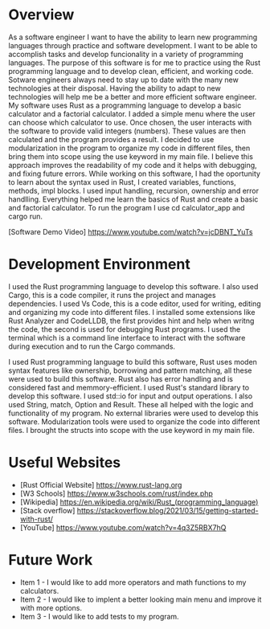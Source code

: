 # Overview

As a software engineer I want to have the ability to learn new programming languages through practice and software development. I want to be able to accomplish tasks and develop funcionality in a variety of programming languages. The purpose of this software is for me to practice using the Rust programming language and to develop clean, efficient, and working code. Sotware engineers always need to stay up to date with the many new technologies at their disposal. Having the ability to adapt to new technologies will help me be a better and more efficient software engineer.
My software uses Rust as a programming language to develop a basic calculator and a factorial calculator. I added a simple menu where the user can choose which calculator to use. Once chosen, the user interacts with the software to provide valid integers (numbers). These values are then calculated and the program provides a result. 
I decided to use modularization in the program to organize my code in different files, then bring them into scope using the use keyword in my main file. I believe this approach improves the readability of my code and it helps with debugging, and fixing future errors. 
While working on this software, I had the oportunity to learn about the syntax used in Rust, I created variables, functions, methods, impl blocks. I used input handling, recursion, ownership and error handlling. Everything helped me learn the basics of Rust and create a basic and factorial calculator. 
To run the program I use cd calculator_app and cargo run.

[Software Demo Video] https://www.youtube.com/watch?v=jcDBNT_YuTs 

# Development Environment



I used the Rust programming language to develop this software. I also used Cargo, this is a code compiler, it runs 
the project and manages dependencies.
I used Vs Code, this is a code editor, used for writing, editing and organizing my code into different files. I installed some extensions like Rust Analyzer and CodeLLDB, the first provides hint and help when writng the code, the second is used for debugging Rust programs. 
I used the terminal which is a command line interface to interact with the software during execution and to run the Cargo commands. 

I used Rust programming language to build this software, Rust uses moden syntax features like ownership, borrowing 
and pattern matching, all these were used to build this software. Rust also has error handling and is considered
fast and memmory-efficient. 
I used Rust's standard library to develop this software. I used std::io for input and output operations.
I also used String, match, Option and Result. These all helped with the logic and functionality of my program.
No external libraries were used to develop this software.
Modularization tools were used to organize the code into different files. I brought the structs into scope with the use keyword in my main file.

# Useful Websites

- [Rust Official Website] https://www.rust-lang.org
- [W3 Schools] https://www.w3schools.com/rust/index.php
- [Wikipedia] https://en.wikipedia.org/wiki/Rust_(programming_language)
- [Stack overflow] https://stackoverflow.blog/2021/03/15/getting-started-with-rust/
- [YouTube] https://www.youtube.com/watch?v=4q3Z5RBX7hQ

# Future Work

- Item 1 - I would like to add more operators and math functions to my calculators.
- Item 2 - I would like to implent a better looking main menu and improve it with more options.
- Item 3 - I would like to add tests to my program.